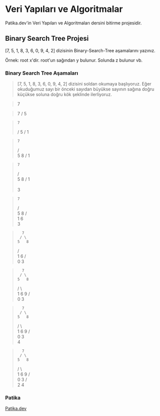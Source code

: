 # Veri Yapıları ve Algoritmalar

Patika.dev'in Veri Yapıları ve Algoritmaları dersini bitirme projesidir.

## Binary Search Tree Projesi

[7, 5, 1, 8, 3, 6, 0, 9, 4, 2] dizisinin Binary-Search-Tree aşamalarını yazınız.

Örnek: root x'dir. root'un sağından y bulunur. Solunda z bulunur vb.

### Binary Search Tree Aşamaları

> [7, 5, 1, 8, 3, 6, 0, 9, 4, 2] dizisini soldan okumaya başlıyoruz.
> Eğer okuduğumuz sayı bir önceki sayıdan büyükse sayının sağına doğru küçükse soluna doğru kök şeklinde ilerliyoruz.

> 7


>   7
>  /
> 5


>     7
>    /
>   5
>  /
> 1 


>     7
>    / \
>   5   8
>  /
> 1 


>     7
>    / \
>   5   8
>  / 
> 1  
>  \
>   3


>     7
>    / \
>   5   8
>  / \
> 1   6
>  \
>   3


>       7
>      / \
>     5   8
>    / \
>   1   6
>  / \
> 0   3


>       7
>      / \
>     5   8
>    / \   \
>   1   6   9
>  / \
> 0   3


>       7
>      / \
>     5   8
>    / \   \
>   1   6   9
>  / \
> 0   3
>      \
>       4


>       7
>      / \
>     5   8
>    / \   \
>   1   6   9
>  / \
> 0   3
>    / \
>   2   4


### Patika

[Patika.dev](https://app.patika.dev/wiseriv)